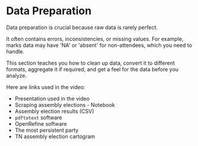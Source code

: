 # Data Preparation

Data preparation is crucial because raw data is rarely perfect.

It often contains errors, inconsistencies, or missing values. For example, marks data may have 'NA' or 'absent' for non-attendees, which you need to handle.

This section teaches you how to clean up data, convert it to different formats, aggregate it if required, and get a feel for the data before you analyze.

Here are links used in the video:

- Presentation used in the video
- Scraping assembly elections - Notebook
- Assembly election results (CSV)
- `pdftotext` software
- OpenRefine software
- The most persistent party
- TN assembly election cartogram

[](https://youtu.be/dF3zchJJKqk)